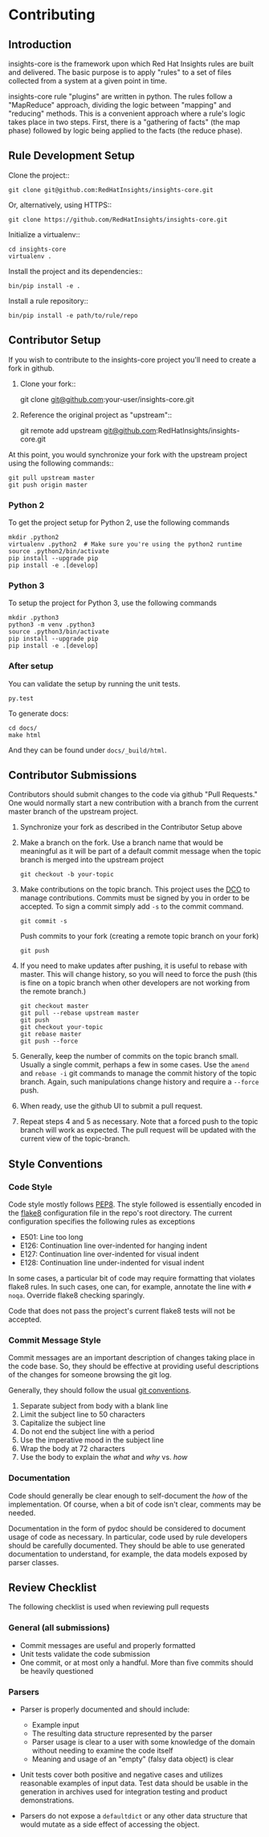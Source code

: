 # Contributing

## Introduction

insights-core is the framework upon which Red Hat Insights rules are built and
delivered.  The basic purpose is to apply "rules" to a set of files collected
from a system at a given point in time.

insights-core rule "plugins" are written in python.  The rules follow a
"MapReduce" approach, dividing the logic between "mapping" and
"reducing" methods.  This is a convenient approach where a rule's logic
takes place in two steps.  First, there is a "gathering of facts" (the
map phase) followed by logic being applied to the facts (the reduce
phase).


## Rule Development Setup

Clone the project::

    git clone git@github.com:RedHatInsights/insights-core.git

Or, alternatively, using HTTPS::

    git clone https://github.com/RedHatInsights/insights-core.git

Initialize a virtualenv::

    cd insights-core
    virtualenv .

Install the project and its dependencies::

    bin/pip install -e .

Install a rule repository::

    bin/pip install -e path/to/rule/repo


## Contributor Setup

If you wish to contribute to the insights-core project you'll need to create a fork in github.

1. Clone your fork::

    git clone git@github.com:your-user/insights-core.git

2. Reference the original project as "upstream"::

    git remote add upstream git@github.com:RedHatInsights/insights-core.git

At this point, you would synchronize your fork with the upstream project
using the following commands::

    git pull upstream master
    git push origin master

### Python 2

To get the project setup for Python 2, use the following commands

    mkdir .python2
    virtualenv .python2  # Make sure you're using the python2 runtime
    source .python2/bin/activate
    pip install --upgrade pip
    pip install -e .[develop]


### Python 3

To setup the project for Python 3, use the following commands

    mkdir .python3
    python3 -m venv .python3
    source .python3/bin/activate
    pip install --upgrade pip
    pip install -e .[develop]

### After setup

You can validate the setup by running the unit tests.

    py.test

To generate docs:

    cd docs/
    make html

And they can be found under `docs/_build/html`.

## Contributor Submissions

Contributors should submit changes to the code via github "Pull
Requests."  One would normally start a new contribution with a branch
from the current master branch of the upstream project.

1. Synchronize your fork as described in the Contributor Setup above

2. Make a branch on the fork.  Use a branch name that would be
   meaningful as it will be part of a default commit message when the
   topic branch is merged into the upstream project
   
       git checkout -b your-topic
   
3. Make contributions on the topic branch.  This project uses the
   [DCO](https://developercertificate.org/) to manage contributions. Commits
   must be signed by you in order to be accepted. To sign a commit simply add
   `-s` to the commit command.

       git commit -s

   Push commits to your fork (creating a remote topic branch on your fork)

       git push

4. If you need to make updates after pushing, it is useful to rebase
   with master.  This will change history, so you will need to force the
   push (this is fine on a topic branch when other developers are not
   working from the remote branch.)

       git checkout master
       git pull --rebase upstream master
       git push
       git checkout your-topic
       git rebase master
       git push --force

5. Generally, keep the number of commits on the topic branch small.
   Usually a single commit, perhaps a few in some cases.  Use the
   `amend` and `rebase -i` git commands to manage the commit history
   of the topic branch.  Again, such manipulations change history and
   require a `--force` push.

6. When ready, use the github UI to submit a pull request.

7. Repeat steps 4 and 5 as necessary.  Note that a forced push to the
   topic branch will work as expected.  The pull request will be
   updated with the current view of the topic-branch.


## Style Conventions


### Code Style

Code style mostly follows [PEP8](https://www.python.org/dev/peps/pep-0008/).
The style followed is essentially encoded in the
[flake8](http://flake8.pycqa.org/en/latest/) configuration file in the
repo's root directory.  The current configuration specifies the
following rules as exceptions

- E501: Line too long
- E126: Continuation line over-indented for hanging indent
- E127: Continuation line over-indented for visual indent
- E128: Continuation line under-indented for visual indent

In some cases, a particular bit of code may require formatting that
violates flake8 rules.  In such cases, one can, for example, annotate
the line with ``# noqa``.  Override flake8 checking sparingly.

Code that does not pass the project's current flake8 tests
will not be accepted.


### Commit Message Style

Commit messages are an important description of changes taking place in
the code base. So, they should be effective at providing useful
descriptions of the changes for someone browsing the git log.

Generally, they should follow the usual
[git conventions](http://chris.beams.io/posts/git-commit/).

1. Separate subject from body with a blank line
2. Limit the subject line to 50 characters
3. Capitalize the subject line
4. Do not end the subject line with a period
5. Use the imperative mood in the subject line
6. Wrap the body at 72 characters
7. Use the body to explain the *what* and *why* vs. *how*


### Documentation

Code should generally be clear enough to self-document the *how* of the
implementation.  Of course, when a bit of code isn't clear, comments may
be needed.

Documentation in the form of pydoc should be considered to document
usage of code as necessary.  In particular, code used by rule developers
should be carefully documented.  They should be able to use generated
documentation to understand, for example, the data models exposed by
parser classes.

## Review Checklist

The following checklist is used when reviewing pull requests


### General (all submissions)

- Commit messages are useful and properly formatted
- Unit tests validate the code submission
- One commit, or at most only a handful.  More than five commits should
  be heavily questioned


### Parsers

- Parser is properly documented and should include:
   - Example input
   - The resulting data structure represented by the parser
   - Parser usage is clear to a user with some knowledge of the domain
     without needing to examine the code itself
   - Meaning and usage of an "empty" (falsy data object) is clear

- Unit tests cover both positive and negative cases and utilizes
  reasonable examples of input data. Test data should be usable in the
  generation in archives used for integration testing and product
  demonstrations.

- Parsers do not expose a ``defaultdict`` or any other data structure that
  would mutate as a side effect of accessing the object.
